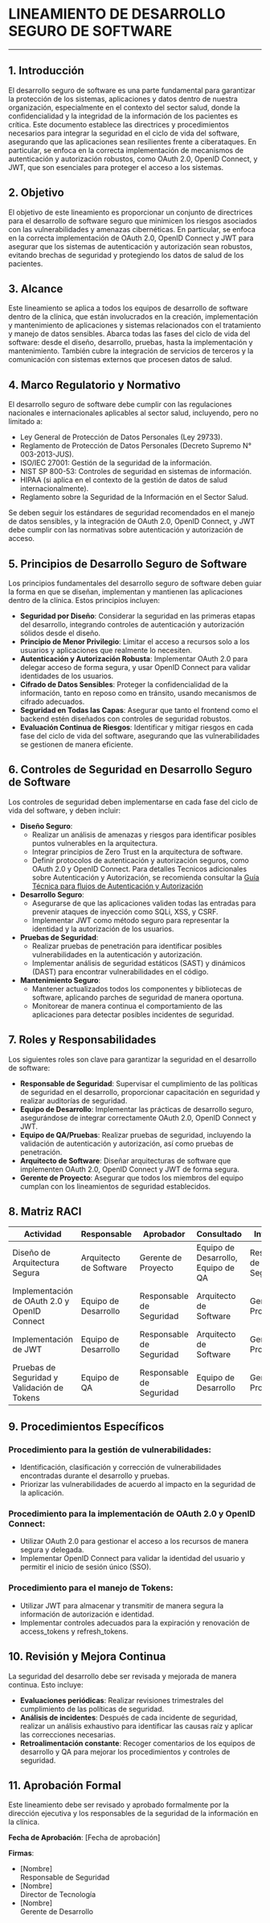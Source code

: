# LINEAMIENTO DE DESARROLLO SEGURO DE SOFTWARE

---

## 1. Introducción
El desarrollo seguro de software es una parte fundamental para garantizar la protección de los sistemas, aplicaciones y datos dentro de nuestra organización, especialmente en el contexto del sector salud, donde la confidencialidad y la integridad de la información de los pacientes es crítica. Este documento establece las directrices y procedimientos necesarios para integrar la seguridad en el ciclo de vida del software, asegurando que las aplicaciones sean resilientes frente a ciberataques. En particular, se enfoca en la correcta implementación de mecanismos de autenticación y autorización robustos, como OAuth 2.0, OpenID Connect, y JWT, que son esenciales para proteger el acceso a los sistemas.

## 2. Objetivo
El objetivo de este lineamiento es proporcionar un conjunto de directrices para el desarrollo de software seguro que minimicen los riesgos asociados con las vulnerabilidades y amenazas cibernéticas. En particular, se enfoca en la correcta implementación de OAuth 2.0, OpenID Connect y JWT para asegurar que los sistemas de autenticación y autorización sean robustos, evitando brechas de seguridad y protegiendo los datos de salud de los pacientes.

## 3. Alcance
Este lineamiento se aplica a todos los equipos de desarrollo de software dentro de la clínica, que están involucrados en la creación, implementación y mantenimiento de aplicaciones y sistemas relacionados con el tratamiento y manejo de datos sensibles. Abarca todas las fases del ciclo de vida del software: desde el diseño, desarrollo, pruebas, hasta la implementación y mantenimiento. También cubre la integración de servicios de terceros y la comunicación con sistemas externos que procesen datos de salud.

## 4. Marco Regulatorio y Normativo
El desarrollo seguro de software debe cumplir con las regulaciones nacionales e internacionales aplicables al sector salud, incluyendo, pero no limitado a:
- Ley General de Protección de Datos Personales (Ley 29733).
- Reglamento de Protección de Datos Personales (Decreto Supremo N° 003-2013-JUS).
- ISO/IEC 27001: Gestión de la seguridad de la información.
- NIST SP 800-53: Controles de seguridad en sistemas de información.
- HIPAA (si aplica en el contexto de la gestión de datos de salud internacionalmente).
- Reglamento sobre la Seguridad de la Información en el Sector Salud.

Se deben seguir los estándares de seguridad recomendados en el manejo de datos sensibles, y la integración de OAuth 2.0, OpenID Connect, y JWT debe cumplir con las normativas sobre autenticación y autorización de acceso.

## 5. Principios de Desarrollo Seguro de Software
Los principios fundamentales del desarrollo seguro de software deben guiar la forma en que se diseñan, implementan y mantienen las aplicaciones dentro de la clínica. Estos principios incluyen:
- **Seguridad por Diseño**: Considerar la seguridad en las primeras etapas del desarrollo, integrando controles de autenticación y autorización sólidos desde el diseño.
- **Principio de Menor Privilegio**: Limitar el acceso a recursos solo a los usuarios y aplicaciones que realmente lo necesiten.
- **Autenticación y Autorización Robusta**: Implementar OAuth 2.0 para delegar acceso de forma segura, y usar OpenID Connect para validar identidades de los usuarios.
- **Cifrado de Datos Sensibles**: Proteger la confidencialidad de la información, tanto en reposo como en tránsito, usando mecanismos de cifrado adecuados.
- **Seguridad en Todas las Capas**: Asegurar que tanto el frontend como el backend estén diseñados con controles de seguridad robustos.
- **Evaluación Continua de Riesgos**: Identificar y mitigar riesgos en cada fase del ciclo de vida del software, asegurando que las vulnerabilidades se gestionen de manera eficiente.

## 6. Controles de Seguridad en Desarrollo Seguro de Software
Los controles de seguridad deben implementarse en cada fase del ciclo de vida del software, y deben incluir:
- **Diseño Seguro**:
    - Realizar un análisis de amenazas y riesgos para identificar posibles puntos vulnerables en la arquitectura.
    - Integrar principios de Zero Trust en la arquitectura de software.
    - Definir protocolos de autenticación y autorización seguros, como OAuth 2.0 y OpenID Connect. Para detalles Tecnicos adicionales sobre Autenticación y Autorización, se recomienda consultar la [Guía Técnica para flujos de Autenticación y Autorización](/guias-arq-ciberseguridad/guias/guia-tecnica-autenticacion-autorizacion.html)
- **Desarrollo Seguro**:
    - Asegurarse de que las aplicaciones validen todas las entradas para prevenir ataques de inyección como SQLi, XSS, y CSRF.
    - Implementar JWT como método seguro para representar la identidad y la autorización de los usuarios.
- **Pruebas de Seguridad**:
    - Realizar pruebas de penetración para identificar posibles vulnerabilidades en la autenticación y autorización.
    - Implementar análisis de seguridad estáticos (SAST) y dinámicos (DAST) para encontrar vulnerabilidades en el código.
- **Mantenimiento Seguro**:
    - Mantener actualizados todos los componentes y bibliotecas de software, aplicando parches de seguridad de manera oportuna.
    - Monitorear de manera continua el comportamiento de las aplicaciones para detectar posibles incidentes de seguridad.

## 7. Roles y Responsabilidades
Los siguientes roles son clave para garantizar la seguridad en el desarrollo de software:
- **Responsable de Seguridad**: Supervisar el cumplimiento de las políticas de seguridad en el desarrollo, proporcionar capacitación en seguridad y realizar auditorías de seguridad.
- **Equipo de Desarrollo**: Implementar las prácticas de desarrollo seguro, asegurándose de integrar correctamente OAuth 2.0, OpenID Connect y JWT.
- **Equipo de QA/Pruebas**: Realizar pruebas de seguridad, incluyendo la validación de autenticación y autorización, así como pruebas de penetración.
- **Arquitecto de Software**: Diseñar arquitecturas de software que implementen OAuth 2.0, OpenID Connect y JWT de forma segura.
- **Gerente de Proyecto**: Asegurar que todos los miembros del equipo cumplan con los lineamientos de seguridad establecidos.

## 8. Matriz RACI

| Actividad                                        | Responsable         | Aprobador          | Consultado                    | Informado                |
|--------------------------------------------------|---------------------|--------------------|-------------------------------|--------------------------|
| Diseño de Arquitectura Segura                   | Arquitecto de Software | Gerente de Proyecto | Equipo de Desarrollo, Equipo de QA | Responsable de Seguridad |
| Implementación de OAuth 2.0 y OpenID Connect    | Equipo de Desarrollo | Responsable de Seguridad | Arquitecto de Software       | Gerente de Proyecto      |
| Implementación de JWT                           | Equipo de Desarrollo | Responsable de Seguridad | Arquitecto de Software       | Gerente de Proyecto      |
| Pruebas de Seguridad y Validación de Tokens     | Equipo de QA         | Responsable de Seguridad | Equipo de Desarrollo         | Gerente de Proyecto      |

## 9. Procedimientos Específicos
### Procedimiento para la gestión de vulnerabilidades:
- Identificación, clasificación y corrección de vulnerabilidades encontradas durante el desarrollo y pruebas.
- Priorizar las vulnerabilidades de acuerdo al impacto en la seguridad de la aplicación.

### Procedimiento para la implementación de OAuth 2.0 y OpenID Connect:
- Utilizar OAuth 2.0 para gestionar el acceso a los recursos de manera segura y delegada.
- Implementar OpenID Connect para validar la identidad del usuario y permitir el inicio de sesión único (SSO).

### Procedimiento para el manejo de Tokens:
- Utilizar JWT para almacenar y transmitir de manera segura la información de autorización e identidad.
- Implementar controles adecuados para la expiración y renovación de access_tokens y refresh_tokens.

## 10. Revisión y Mejora Continua
La seguridad del desarrollo debe ser revisada y mejorada de manera continua. Esto incluye:
- **Evaluaciones periódicas**: Realizar revisiones trimestrales del cumplimiento de las políticas de seguridad.
- **Análisis de incidentes**: Después de cada incidente de seguridad, realizar un análisis exhaustivo para identificar las causas raíz y aplicar las correcciones necesarias.
- **Retroalimentación constante**: Recoger comentarios de los equipos de desarrollo y QA para mejorar los procedimientos y controles de seguridad.

## 11. Aprobación Formal
Este lineamiento debe ser revisado y aprobado formalmente por la dirección ejecutiva y los responsables de la seguridad de la información en la clínica.

**Fecha de Aprobación**: [Fecha de aprobación]

**Firmas**:
- [Nombre]  
  Responsable de Seguridad
- [Nombre]  
  Director de Tecnología
- [Nombre]  
  Gerente de Desarrollo
